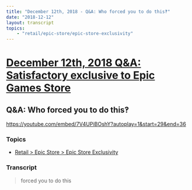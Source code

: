 ```yaml
---
title: "December 12th, 2018 - Q&A: Who forced you to do this‽"
date: "2018-12-12"
layout: transcript
topics: 
    - "retail/epic-store/epic-store-exclusivity"
---
```

# [December 12th, 2018 Q&A: Satisfactory exclusive to Epic Games Store](../2018-12-12.md)
## Q&A: Who forced you to do this‽
https://youtube.com/embed/7V4UPiBOshY?autoplay=1&start=29&end=36
### Topics
* [Retail > Epic Store > Epic Store Exclusivity](../topics/retail/epic-store/epic-store-exclusivity.md)

### Transcript

> forced you to do this
